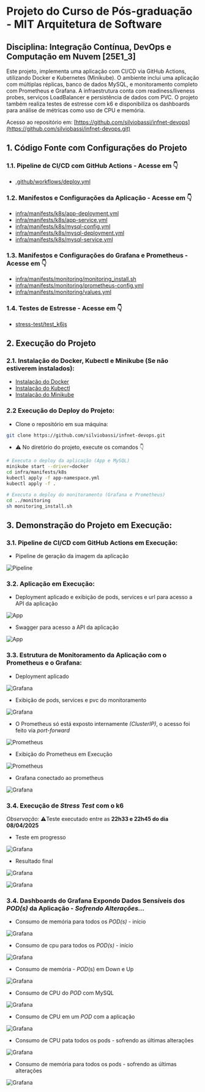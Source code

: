# Projeto do Curso de Pós-graduação - MIT Arquitetura de Software

## Disciplina: Integração Contínua, DevOps e Computação em Nuvem [25E1_3]

Este projeto, implementa uma aplicação com CI/CD via GitHub Actions, utilizando Docker e Kubernetes (Minikube). O ambiente inclui uma aplicação com múltiplas réplicas, banco de dados MySQL, e monitoramento completo com Prometheus e Grafana. A infraestrutura conta com readiness/liveness probes, serviços LoadBalancer e persistência de dados com PVC. O projeto também realiza testes de estresse com k6 e disponibiliza os dashboards para análise de métricas como uso de CPU e memória.

Acesso ao repositório em:
[https://github.com/silviobassi/infnet-devops](https://github.com/silviobassi/infnet-devops.git)

## 1. Código Fonte com Configurações do Projeto

### 1.1. Pipeline de CI/CD com GitHub Actions - Acesse em 👇

- [.github/workflows/deploy.yml](https://github.com/silviobassi/infnet-devops/blob/main/.github/workflows/deploy.yml)

### 1.2. Manifestos e Configurações da Aplicação - Acesse em 👇

- [infra/manifests/k8s/app-deployment.yml](https://github.com/silviobassi/infnet-devops/tree/main/infra/manifests/k8s/app-deployment.yml)<br>
- [infra/manifests/k8s/app-service.yml](https://github.com/silviobassi/infnet-devops/tree/main/infra/manifests/k8s/app-service.yml)<br>
- [infra/manifests/k8s/mysql-config.yml](https://github.com/silviobassi/infnet-devops/tree/main/infra/manifests/k8s/mysql-config.yml)<br>
- [infra/manifests/k8s/mysql-deployment.yml](https://github.com/silviobassi/infnet-devops/tree/main/infra/manifests/k8s/mysql-deployment.yml)<br>
- [infra/manifests/k8s/mysql-service.yml](https://github.com/silviobassi/infnet-devops/tree/main/infra/manifests/k8s/mysql-service.yml)<br>

### 1.3. Manifestos e Configurações do Grafana e Prometheus - Acesse em 👇

- [infra/manifests/monitoring/monitoring_install.sh](https://github.com/silviobassi/infnet-devops/tree/main/infra/manifests/monitoring/monitoring_install.sh)<br>
- [infra/manifests/monitoring/prometheus-config.yml](https://github.com/silviobassi/infnet-devops/tree/main/infra/manifests/monitoring/prometheus-config.yml)<br>
- [infra/manifests/monitoring/values.yml](https://github.com/silviobassi/infnet-devops/tree/main/infra/manifests/monitoring/values.yml)<br>

### 1.4. Testes de Estresse - Acesse em 👇

- [stress-test/test_k6js](https://github.com/silviobassi/infnet-devops/blob/main/stress-test/test_k6.js)

## 2. Execução do Projeto

### 2.1. Instalação do Docker, Kubectl e Minikube (Se não estiverem instalados):

- [Instalação do Docker](https://docs.docker.com/engine/install/)
- [Instalação do Kubectl](https://kubernetes.io/docs/tasks/tools/install-kubectl-linux/)
- [Instalação do Minikube](https://minikube.sigs.k8s.io/docs/start/?arch=%2Flinux%2Fx86-64%2Fstable%2Fbinary+download)

### 2.2 Execução do Deploy do Projeto:

- Clone o repositório em sua máquina:

```bash
git clone https://github.com/silviobassi/infnet-devops.git
```

- ⚠️ No diretório do projeto, execute os comandos 👇

```bash
# Executa o deploy da aplicação (App e MySQL)
minikube start --driver=docker 
cd infra/manifests/k8s
kubectl apply -f app-namespace.yml
kubectl apply -f .

# Executa o deploy do monitoramento (Grafana e Prometheus)
cd ../monitoring
sh monitoring_install.sh
```

## 3. Demonstração do Projeto em Execução:

### 3.1. Pipeline de CI/CD com GitHub Actions em Execução:

- Pipeline de geração da imagem da aplicação

![Pipeline](devops-validate/workflow_pipeline_in_action.png)

### 3.2. Aplicação em Execução:

- Deployment aplicado e exibição de pods, services e url para acesso a API da aplicação

![App](devops-validate/app_in_execution_terminal.png)

- Swagger para acesso a API da aplicação

![App](devops-validate/app_in_execution_browser.png)

### 3.3. Estrutura de Monitoramento da  Aplicação com o Prometheus e o Grafana:

- Deployment aplicado

![Grafana](devops-validate/applied_deploy_monitoring.png)

- Exibição de pods, services e pvc do monitoramento

![Grafana](devops-validate/monitoring_pod_svc_pvc_in_action.png)

- O Prometheus só está exposto internamente _(ClusterIP)_, o acesso foi feito via _port-forward_

![Prometheus](devops-validate/prometheus_port_forward_terminal.png)

- Exibição do Prometheus em Execução

![Prometheus](devops-validate/prometheus_in_action.png)

- Grafana conectado ao prometheus

![Grafana](devops-validate/grafana_connected_to_prometheus.png)

### 3.4. Execução de _Stress Test_ com o k6

_Observação:_ ⚠️Teste executado entre as **22h33 e 22h45 do dia 08/04/2025**

- Teste em progresso

![Grafana](devops-validate/test_in_progress_terminal.png)

- Resultado final

![Grafana](devops-validate/test_result_terminal_1.png)

![Grafana](devops-validate/test_result_terminal_2.png)

### 3.4. Dashboards do Grafana Expondo Dados Sensíveis dos _POD(s)_ da Aplicação  - _Sofrendo Alterações..._

- Consumo de memória para todos os _POD(s)_ - início

![Grafana](devops-validate/dashboard_memory_init.png)

- Consumo de cpu para todos os _POD(s)_ - início

![Grafana](devops-validate/dashboard_cpu_init.png)

- Consumo de memória - _POD_(s) em Down e Up 

![Grafana](devops-validate/pod_down_and_up.png)

- Consumo de CPU do _POD_ com MySQL

![Grafana](devops-validate/dashboard_cpu_pod_mysql.png)

- Consumo de CPU em um _POD_ com a aplicação

![Grafana](devops-validate/dashboard_cpu_pod_app.png)

- Consumo de CPU pata todos os pods - sofrendo as últimas alterações

![Grafana](devops-validate/dashboard_memory_end_changing.png)

- Consumo de memória para todos os pods - sofrendo as últimas alterações

![Grafana](devops-validate/dashboard_cpu_end_changing.png)